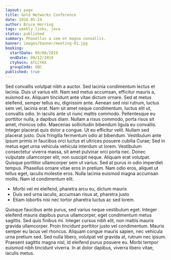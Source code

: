 ```yaml
---
layout: page
title: Gold Networks Conference
date: 2016-05-24
author: Bruce Herring
tags: weekly links, java
status: published
summary: Phasellus a sem et magna convallis.
banner: images/banner/meeting-01.jpg
booking:
  startDate: 09/08/2019
  endDate: 09/12/2019
  ctyhocn: ATLCYHX
  groupCode: GNC
published: true
---
```

Sed convallis volutpat nibh a auctor. Sed lacinia condimentum lectus et lacinia. Duis ut varius elit. Nam sed metus accumsan, efficitur mauris a, euismod ex. Aliquam tincidunt ante vitae dictum ornare. Sed at metus eleifend, semper tellus eu, dignissim ante. Aenean sed nisi rutrum, luctus sem vel, lacinia erat. Nam sit amet neque condimentum, luctus elit ut, convallis odio. In iaculis ante ut nunc mattis commodo. Pellentesque eu porttitor nulla, a dapibus diam. Nullam a risus commodo, porta risus sit amet, rhoncus odio.
Maecenas sollicitudin bibendum ligula eu convallis. Integer placerat quis dolor a congue. Ut eu efficitur velit. Nullam sed placerat justo. Duis fringilla fermentum odio at bibendum. Vestibulum ante ipsum primis in faucibus orci luctus et ultrices posuere cubilia Curae; Sed in metus eget urna vehicula vehicula interdum ut lorem. Vestibulum consectetur viverra massa, sit amet pulvinar orci porta nec. Donec vulputate ullamcorper elit, non suscipit neque. Aliquam erat volutpat. Quisque porttitor ullamcorper sem ut varius. Sed at purus in odio imperdiet tempus. Phasellus ornare vitae eros in pretium. Nam odio eros, aliquet ut tellus eget, iaculis molestie eros. Nulla lacinia euismod magna accumsan mollis. Nam id condimentum elit.

* Morbi vel mi eleifend, pharetra arcu eu, dictum mauris
* Duis sed urna iaculis, accumsan risus at, pharetra justo
* Etiam lobortis nisi nec tortor pharetra luctus ac sed lorem.

Quisque faucibus ante purus, sed varius neque vestibulum eget. Integer eleifend mauris dapibus purus ullamcorper, eget condimentum metus sagittis. Sed quis finibus mi. Integer cursus nibh elit, non mattis mauris gravida ullamcorper. Proin tincidunt porttitor justo vel condimentum. Mauris semper eu lacus vel rhoncus. Aliquam congue mauris sapien, nec vehicula urna pretium sed. Sed nulla libero, volutpat vel gravida at, rutrum nec ipsum. Praesent sagittis magna nisl, id eleifend purus posuere eu. Morbi tempor euismod nibh tincidunt viverra. In at dolor dapibus, viverra libero vitae, iaculis metus.
